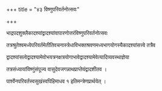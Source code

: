 +++
title = "४३ विष्णुपरिवर्तनोत्सवः"

+++

भाद्रपदशुक्लैकादश्यांद्वादश्यांवापारणोत्तरंविष्णुपरिवर्तनोत्सवः

तत्रश्रुतेश्वमध्येपरिवर्तमेतीतिवचनास्त्रेधाविभक्तश्रवणमध्यभागयोगस्यैकादश्यांसत्त्वे तत्रैव

द्वादश्यांसत्वेद्वादश्यामेवोभयत्रनक्षत्रयोगाभावेद्वादश्यामेवेत्यादिव्यवस्थाज्ञेया

तत्रसंध्यायांविष्णुंसंपूज्य वासुदेवजगन्नाथप्राप्तेयंद्वादशीतव ।

पार्श्वेनपरिवर्तस्वसुखंस्वपिहिमाधव १ इतिमन्त्रेणप्रार्थयेत् ।
